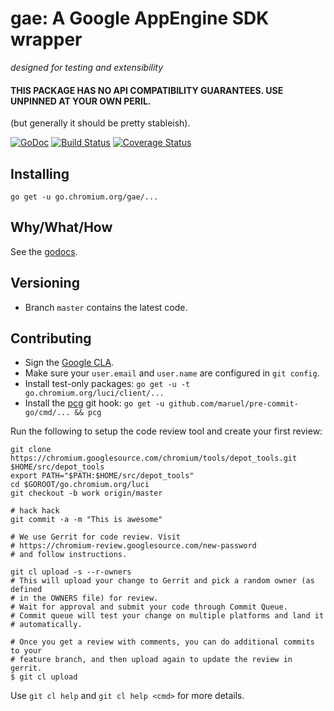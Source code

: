 gae: A Google AppEngine SDK wrapper
===================
*designed for testing and extensibility*

#### **THIS PACKAGE HAS NO API COMPATIBILITY GUARANTEES. USE UNPINNED AT YOUR OWN PERIL.**
(but generally it should be pretty stableish).

[![GoDoc](https://godoc.org/github.com/luci/gae?status.svg)](https://godoc.org/github.com/luci/gae)
[![Build Status](https://travis-ci.org/luci/gae.svg?branch=master)](https://travis-ci.org/luci/gae)
[![Coverage Status](https://coveralls.io/repos/luci/gae/badge.svg?branch=master&service=github)](https://coveralls.io/github/luci/gae?branch=master)

Installing
----------

    go get -u go.chromium.org/gae/...

Why/What/How
------------

See the [godocs](https://godoc.org/github.com/luci/gae).

Versioning
----------

  * Branch `master` contains the latest code.

Contributing
------------

  * Sign the [Google CLA](https://cla.developers.google.com/clas).
  * Make sure your `user.email` and `user.name` are configured in `git config`.
  * Install test-only packages:
    `go get -u -t go.chromium.org/luci/client/...`
  * Install the [pcg](https://github.com/maruel/pre-commit-go) git hook:
    `go get -u github.com/maruel/pre-commit-go/cmd/... && pcg`

Run the following to setup the code review tool and create your first review:

    git clone https://chromium.googlesource.com/chromium/tools/depot_tools.git $HOME/src/depot_tools
    export PATH="$PATH:$HOME/src/depot_tools"
    cd $GOROOT/go.chromium.org/luci
    git checkout -b work origin/master

    # hack hack
    git commit -a -m "This is awesome"

    # We use Gerrit for code review. Visit
    # https://chromium-review.googlesource.com/new-password
    # and follow instructions.

    git cl upload -s --r-owners
    # This will upload your change to Gerrit and pick a random owner (as defined
    # in the OWNERS file) for review.
    # Wait for approval and submit your code through Commit Queue.
    # Commit queue will test your change on multiple platforms and land it
    # automatically.

    # Once you get a review with comments, you can do additional commits to your
    # feature branch, and then upload again to update the review in gerrit.
    $ git cl upload

Use `git cl help` and `git cl help <cmd>` for more details.
